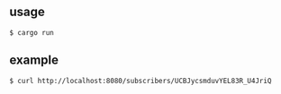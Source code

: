 ## usage

```shell
$ cargo run
```

## example
```shell
$ curl http://localhost:8080/subscribers/UCBJycsmduvYEL83R_U4JriQ
```
